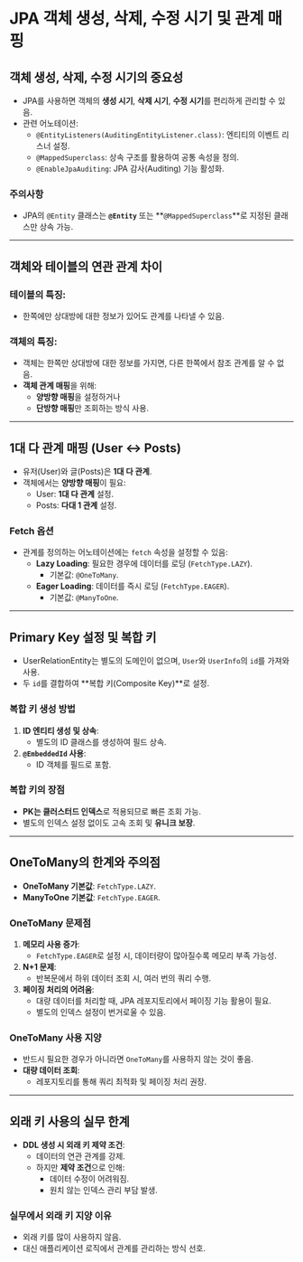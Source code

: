 # JPA 객체 생성, 삭제, 수정 시기 및 관계 매핑

## 객체 생성, 삭제, 수정 시기의 중요성
- JPA를 사용하면 객체의 **생성 시기**, **삭제 시기**, **수정 시기**를 편리하게 관리할 수 있음.
- 관련 어노테이션:
  - `@EntityListeners(AuditingEntityListener.class)`: 엔티티의 이벤트 리스너 설정.
  - `@MappedSuperclass`: 상속 구조를 활용하여 공통 속성을 정의.
  - `@EnableJpaAuditing`: JPA 감사(Auditing) 기능 활성화.

### 주의사항
- JPA의 `@Entity` 클래스는 **`@Entity`** 또는 **`@MappedSuperclass`**로 지정된 클래스만 상속 가능.

---

## 객체와 테이블의 연관 관계 차이
### 테이블의 특징:
- 한쪽에만 상대방에 대한 정보가 있어도 관계를 나타낼 수 있음.

### 객체의 특징:
- 객체는 한쪽만 상대방에 대한 정보를 가지면, 다른 한쪽에서 참조 관계를 알 수 없음.
- **객체 관계 매핑**을 위해:
  - **양방향 매핑**을 설정하거나
  - **단방향 매핑**만 조회하는 방식 사용.

---

## 1대 다 관계 매핑 (User ↔ Posts)
- 유저(User)와 글(Posts)은 **1대 다 관계**.
- 객체에서는 **양방향 매핑**이 필요:
  - User: **1대 다 관계** 설정.
  - Posts: **다대 1 관계** 설정.

### Fetch 옵션
- 관계를 정의하는 어노테이션에는 `fetch` 속성을 설정할 수 있음:
  - **Lazy Loading**: 필요한 경우에 데이터를 로딩 (`FetchType.LAZY`).
    - 기본값: `@OneToMany`.
  - **Eager Loading**: 데이터를 즉시 로딩 (`FetchType.EAGER`).
    - 기본값: `@ManyToOne`.

---

## Primary Key 설정 및 복합 키
- UserRelationEntity는 별도의 도메인이 없으며, `User`와 `UserInfo`의 `id`를 가져와 사용.
- 두 `id`를 결합하여 **복합 키(Composite Key)**로 설정.

### 복합 키 생성 방법
1. **ID 엔티티 생성 및 상속**:
   - 별도의 ID 클래스를 생성하여 필드 상속.
2. **`@EmbeddedId` 사용**:
   - ID 객체를 필드로 포함.

### 복합 키의 장점
- **PK는 클러스터드 인덱스**로 적용되므로 빠른 조회 가능.
- 별도의 인덱스 설정 없이도 고속 조회 및 **유니크 보장**.

---

## OneToMany의 한계와 주의점
- **OneToMany 기본값**: `FetchType.LAZY`.
- **ManyToOne 기본값**: `FetchType.EAGER`.

### OneToMany 문제점
1. **메모리 사용 증가**:
   - `FetchType.EAGER`로 설정 시, 데이터량이 많아질수록 메모리 부족 가능성.
2. **N+1 문제**:
   - 반복문에서 하위 데이터 조회 시, 여러 번의 쿼리 수행.
3. **페이징 처리의 어려움**:
   - 대량 데이터를 처리할 때, JPA 레포지토리에서 페이징 기능 활용이 필요.
   - 별도의 인덱스 설정이 번거로울 수 있음.

### OneToMany 사용 지양
- 반드시 필요한 경우가 아니라면 `OneToMany`를 사용하지 않는 것이 좋음.
- **대량 데이터 조회**:
  - 레포지토리를 통해 쿼리 최적화 및 페이징 처리 권장.

---

## 외래 키 사용의 실무 한계
- **DDL 생성 시 외래 키 제약 조건**:
  - 데이터의 연관 관계를 강제.
  - 하지만 **제약 조건**으로 인해:
    - 데이터 수정이 어려워짐.
    - 원치 않는 인덱스 관리 부담 발생.

### 실무에서 외래 키 지양 이유
- 외래 키를 많이 사용하지 않음.
- 대신 애플리케이션 로직에서 관계를 관리하는 방식 선호.
